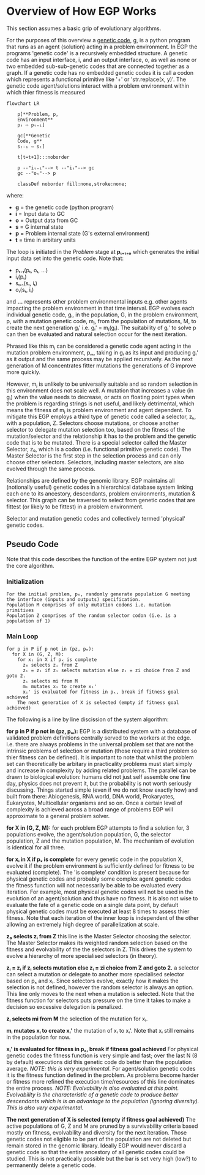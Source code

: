 # Overview of How EGP Works

This section assumes a basic grip of evolutionary algorithms.

For the purposes of this overview a [genetic code](../egppy/egppy/gc_types/docs/gc_logical_structure.md), g, is a python program that runs as an agent (solution) acting in a problem environment. In EGP the programs 'genetic code' is a recursively embedded structure. A genetic code has an input interface, i, and an output interface, o, as well as none or two embedded sub-sub-genetic codes that are connected together as a graph. If a genetic code has no embedded genetic codes it is call a codon which represents a functional primitive like '+' or 'str.replace(x, y)'. The genetic code agent/solutions interact with a problem environment within which thier fitness is measured

```mermaid
flowchart LR

    p[**Problem, p,
    Environment**
    pₜ ⇨ pₜ₊₁]

    gc[**Genetic
    Code, g**
    sₜ₋₁ ⇨ sₜ]

    t[t=t+1]:::noborder
    
    p --"iₜ₊₁"--> t --"iₜ"--> gc 
    gc --"oₜ"--> p

    classDef noborder fill:none,stroke:none;
```

where:

- **g** = the genetic code (python program)
- **i** = Input data to GC
- **o** = Output data from GC
- **s** = G internal state
- **p** = Problem internal state (G's external environment)
- **t** = time in arbitary units

The loop is initiated in the _Problem_ stage at **pₜ₊₁₌₀** which generates the initial input data set into the genetic code. Note that:

- pₜ₊₁(pₜ, oₜ, ...)
- iₜ(pₜ)
- sₜ₊₁(sₜ, iₜ)
- oₜ(sₜ, iₜ)

and **...** represents other problem environmental inputs e.g. other agents impacting the problem environment in that time interval. EGP evolves each individual genetic code, gᵢ, in the population, G, in the problem environment, p, with a mutation genetic code, mⱼ, from the population of mutations, M, to create the next generation gᵢ' i.e. gᵢ' = mⱼ(gᵢ). The suitability of gᵢ' to solve p can then be evaluated and natural selection occur for the next iteration.

Phrased like this mⱼ can be considered a genetic code agent acting in the mutation problem environment, pₘ, taking in gᵢ as its input and producing gᵢ' as it output and the same process may be applied recursively. As the next generation of M concentrates fitter mutations the generations of G improve more quickly.

However, mⱼ is unlikely to be universally suitable and so random selection in this environment does not scale well. A mutation that increases a value (in gᵢ) when the value needs to decrease, or acts on floating point types when the problem is regarding strings is not useful, and likely detrimental, which means the fitness of mⱼ is problem environment and agent dependent. To mitigate this EGP employs a third type of genetic code called a selector, zₖ, with a population, Z. Selectors choose mutations, or choose another selector to delegate mutation selection too, based on the fitness of the mutation/selector and the relationship it has to the problem and the genetic code that is to be mutated. There is a special selector called the Master Selector, z₀, which is a codon (i.e. functional primitive genetic code). The Master Selector is the first step in the selection process and can only choose other selectors. Selectors, including master selectors, are also evolved through the same process.

Relationships are defined by the genomic library. EGP maintains all (notionally useful) genetic codes in a hierarchical database system linking each one to its ancestory, descendants, problem environments, mutation & selector. This graph can be traversed to select from genetic codes that are fittest (or likely to be fittest) in a problem environment.

Selector and mutation genetic codes and collectively termed 'physical' genetic codes.

## Pseudo Code

Note that this code describes the function of the entire EGP system not just the core algorithm.

### Initialization

```text
For the initial problem, p₀, randomly generate population G meeting the interface (inputs and outputs) specification.
Population M comprises of only mutation codons i.e. mutation primitives
Population Z comprises of the random selector codon (i.e. is a population of 1)
```

### Main Loop

```text
for p in P if p not in (pz, pₘ):
  for X in (G, Z, M):
    for xᵢ in X if pₓ is complete
      z₀ selects zᵢ from Z
      zᵢ = zᵢ if zᵢ selects mutation else zᵢ = zi choice from Z and goto 2.
      zᵢ selects mi from M
      mᵢ mutates xᵢ to create xᵢ'
      xᵢ' is evaluated for fitness in pₓ, break if fitness goal achieved
    The next generation of X is selected (empty if fitness goal achieved)
```

The following is a line by line discission of the system algorithm:

**for p in P if p not in (pz, pₘ):** EGP is a distributed system with a database of validated problem definitions centrally served to the workers at the edge. i.e. there are always problems in the universal problem set that are not the intrinsic problems of selection or mutation (those require a third problem so thier fitness can be defined). It is important to note that whilst the problem set can theoretically be arbitary in practicality problems must start simply and increase in complexity by adding related problems. The parallel can be drawn to biological evolution: humans did not just self assemble one fine day, physics does not prevent it, but the probability is not worth seriously discussing. Things started simple (even if we do not know exactly how) and built from there: Abiogenesis, RNA world, DNA world, Prokaryotes, Eukaryotes, Multicellular organisms and so on. Once a certain level of complexity is achieved across a broad range of problems EGP will approximate to a general problem solver.

**for X in (G, Z, M):** for each problem EGP attempts to find a solution for, 3 populations evolve, the agent/solution population, G, the selector population, Z and the mutation population, M. The mechanism of evolution is identical for all three.

**for xᵢ in X if pₓ is complete** for every genetic code in the population X, evolve it if the problem environment is sufficiently defined for fitness to be evaluated (complete). The 'is complete' condition is present because for physical genetic codes and probably some complex agent genetic codes the fitness function will not necessarily be able to be evaluated every iteration. For example, most physical genetic codes will not be used in the evolution of an agent/solution and thus have no fitness. It is also not wise to evaluate the fate of a genetic code on a single data point, by default physical genetic codes must be executed at least 8 times to assess thier fitness. Note that each iteration of the inner loop is independent of the other allowing an extremely high degree of parallelization at scale.

**z₀ selects zᵢ from Z** this line is the Master Selector choosing the selector. The Master Selector makes its weighted random selection based on the fitness and evolvability of the the selectors in Z. This drives the system to evolve a hierarchy of more specialised selectors (in theory).

**zᵢ = zᵢ if zᵢ selects mutation else zᵢ = zi choice from Z and goto 2.** a selector can select a mutation or delegate to another more specialised selector based on pₓ and xᵢ. Since selectors evolve, exactly how it makes the selection is not defined, however the random selector is always an option. This line only moves to the next when a mutation is selected. Note that the fitness function for selectors puts pressure on the time it takes to make a decision so excessive delegation is penalized.

**zᵢ selects mi from M** the selection of the mutation for xᵢ.

**mᵢ mutates xᵢ to create xᵢ'** the mutation of xᵢ to xᵢ'. Note that xᵢ still remains in the population for now.

**xᵢ' is evaluated for fitness in pₓ, break if fitness goal achieved** For physical genetic codes the fitness function is very simple and fast; over the last N (8 by default) executions did this genetic code do better than the population average. _NOTE: this is very experimental_. For agent/solution genetic codes it is the fitness function defined in the problem. As problems become harder or fitness more refined the execution time/resources of this line dominates the entire process. _NOTE: Evolvability is also evaluated at this point. Evolvability is the characteristic of a genetic code to produce better descendants which is is an advantage to the population (ignoring diversity). This is also very experimental._

**The next generation of X is selected (empty if fitness goal achieved)** The active populations of G, Z and M are pruned by a survivability criteria based mostly on fitness, evolvability and diversity for the next iteration. Those genetic codes not eligible to be part of the population are not deleted but remain stored in the genomic library. Ideally EGP would never discard a genetic code so that the entire ancestory of all genetic codes could be studied. This is not practically possible but the bar is set very high (low?) to permanently delete a genetic code.
